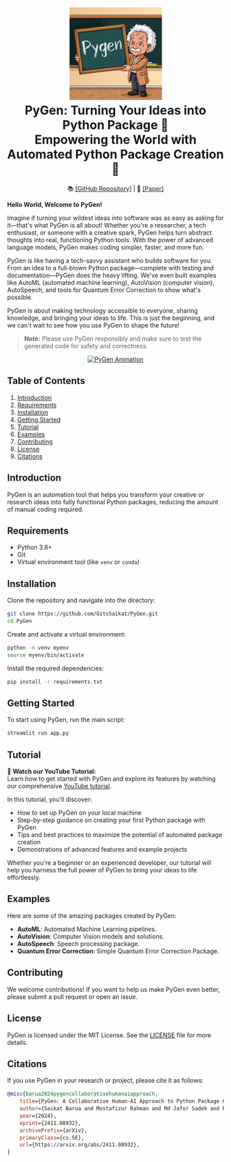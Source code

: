 <h1 align="center">
  <a href="https://github.com/GitsSaikat/PyGen">
    <img src="figures/Logo.jpg" width="215" /></a><br>
  <b>PyGen: Turning Your Ideas into Python Package 🚀</b><br>
  <b>Empowering the World with Automated Python Package Creation 🐍</b><br>
</h1>

<p align="center">
  📚 <a href="https://github.com/GitsSaikat/PyGen">[GitHub Repository]</a> |
  📝 <a href="https://arxiv.org/abs/2411.08932">[Paper]</a>
</p>

 **Hello World, Welcome to PyGen!**
 

Imagine if turning your wildest ideas into software was as easy as asking for it—that's what PyGen is all about! Whether you're a researcher, a tech enthusiast, or someone with a creative spark, PyGen helps turn abstract thoughts into real, functioning Python tools. With the power of advanced language models, PyGen makes coding simpler, faster, and more fun.

PyGen is like having a tech-savvy assistant who builds software for you. From an idea to a full-blown Python package—complete with testing and documentation—PyGen does the heavy lifting. We've even built examples like AutoML (automated machine learning), AutoVision (computer vision), AutoSpeech, and tools for Quantum Error Correction to show what's possible.

PyGen is about making technology accessible to everyone, sharing knowledge, and bringing your ideas to life. This is just the beginning, and we can't wait to see how you use PyGen to shape the future!

> **Note:** Please use PyGen responsibly and make sure to test the generated code for safety and correctness.

<p align="center">
  <a href="https://github.com/GitsSaikat/PyGen/Logo.jpg">
    <img src="https://github.com/GitsSaikat/PyGen/blob/main/docs/animation.gif" alt="PyGen Animation" width="80%" />
  </a>
</p>

## Table of Contents

1. [Introduction](#introduction)
2. [Requirements](#requirements)
3. [Installation](#installation)
4. [Getting Started](#getting-started)
5. [Tutorial](#tutorial)
6. [Examples](#examples)
7. [Contributing](#contributing)
8. [License](#license)
9. [Citations](#citations)

## Introduction

PyGen is an automation tool that helps you transform your creative or research ideas into fully functional Python packages, reducing the amount of manual coding required.

## Requirements

- Python 3.8+
- Git
- Virtual environment tool (like `venv` or `conda`)

## Installation

Clone the repository and navigate into the directory:

```bash
git clone https://github.com/GitsSaikat/PyGen.git
cd PyGen
```

Create and activate a virtual environment:

```bash
python -m venv myenv
source myenv/bin/activate
```

Install the required dependencies:

```bash
pip install -r requirements.txt
```

## Getting Started

To start using PyGen, run the main script:

```bash
streamlit run app.py
```

## Tutorial

🎥 **Watch our YouTube Tutorial:**  
Learn how to get started with PyGen and explore its features by watching our comprehensive [YouTube tutorial](https://youtu.be/1e_sGCcaO5U?si=zes2lT95if3IA03K).

In this tutorial, you'll discover:
- How to set up PyGen on your local machine
- Step-by-step guidance on creating your first Python package with PyGen
- Tips and best practices to maximize the potential of automated package creation
- Demonstrations of advanced features and example projects

Whether you're a beginner or an experienced developer, our tutorial will help you harness the full power of PyGen to bring your ideas to life effortlessly.


## Examples

Here are some of the amazing packages created by PyGen:

- **AutoML**: Automated Machine Learning pipelines.
- **AutoVision**: Computer Vision models and solutions.
- **AutoSpeech**: Speech processing package.
- **Quantum Error Correction**: Simple Quantum Error Correction Package.

## Contributing

We welcome contributions! If you want to help us make PyGen even better, please submit a pull request or open an issue.

## License

PyGen is licensed under the MIT License. See the [LICENSE](https://github.com/GitsSaikat/PyGen/blob/main/LICENSE) file for more details.

## Citations

If you use PyGen in your research or project, please cite it as follows:

  ```bibtex
@misc{barua2024pygencollaborativehumanaiapproach,
      title={PyGen: A Collaborative Human-AI Approach to Python Package Creation}, 
      author={Saikat Barua and Mostafizur Rahman and Md Jafor Sadek and Rafiul Islam and Shehnaz Khaled and Md. Shohrab Hossain},
      year={2024},
      eprint={2411.08932},
      archivePrefix={arXiv},
      primaryClass={cs.SE},
      url={https://arxiv.org/abs/2411.08932}, 
}
 ```   


